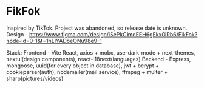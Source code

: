 # FikFok
Inspired by TikTok. Project was abandoned, so release date is unknown.
Design - https://www.figma.com/design/iSePkCimdEEH6gEkx0IRb6/FikFok?node-id=0-1&t=1nLIYADbeONu98e9-1

Stack:
Frontend - Vite React, axios + mobx, use-dark-mode + next-themes, nextui(design components), react-i18next(languages)
Backend - Express, mongoose, uuid(for every object in database), jwt + bcrypt + cookieparser(auth), nodemailer(mail service), ffmpeg + multer + sharp(pictures/videos)
